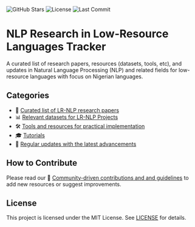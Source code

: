 ![GitHub Stars](https://img.shields.io/github/stars/ijdutse/naija-nlp?style=social)
![License](https://img.shields.io/badge/license-MIT-blue)
![Last Commit](https://img.shields.io/github/last-commit/ijdutse/naija-nlp)

# NLP Research in Low-Resource Languages Tracker 
A curated list of research papers, resources (datasets, tools, etc), and updates in Natural Language Processing (NLP) and related fields for low-resource languages with focus on Nigerian languages. 

## Categories
- 📑 [Curated list of LR-NLP research papers](/papers)
- 📊 [Relevant datasets for LR-NLP Projects](/datasets)
- 🛠️ [Tools and resources for practical implementation](/tools)
- 🎓 [Tutorials](/tutorials)
- 🔄 [Regular updates with the latest advancements](/updates/latest-updates.md)

## How to Contribute
Please read our 🤝 [Community-driven contributions and and guidelines](CONTRIBUTING.md) to add new resources or suggest improvements.

## License
This project is licensed under the MIT License. See [LICENSE](LICENSE.md) for details.
